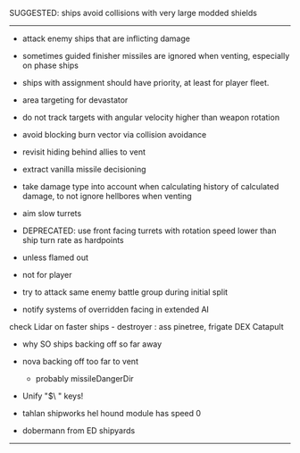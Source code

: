 SUGGESTED: ships avoid collisions with very large modded shields

----------------------------------------------------------------

- attack enemy ships that are inflicting damage

- sometimes guided finisher missiles are ignored when venting, especially on phase ships

- ships with assignment should have priority, at least for player fleet.

- area targeting for devastator

- do not track targets with angular velocity higher than weapon rotation

- avoid blocking burn vector via collision avoidance

- revisit hiding behind allies to vent

- extract vanilla missile decisioning

- take damage type into account when calculating history of calculated damage, to not ignore hellbores when venting

- aim slow turrets
- DEPRECATED: use front facing turrets with rotation speed lower than ship turn rate as hardpoints
- unless flamed out
- not for player

- try to attack same enemy battle group during initial split

- notify systems of overridden facing in extended AI

check Lidar on faster ships - destroyer : ass pinetree, frigate DEX Catapult

- why SO ships backing off so far away
- nova backing off too far to vent
    - probably missileDangerDir

- Unify "$\ " keys!

- tahlan shipworks hel hound module has speed 0

- dobermann from ED shipyards

----------------------------------------------------------------
